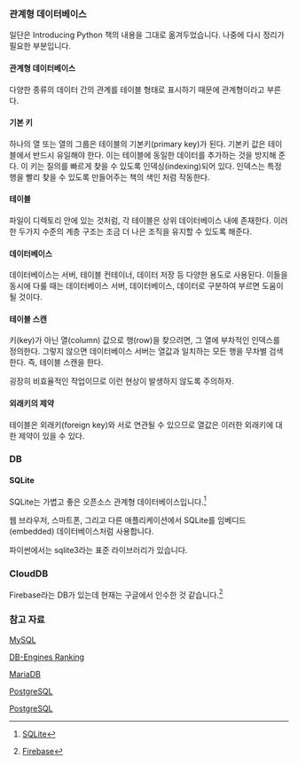 ### 관계형 데이터베이스

일단은 Introducing Python 책의 내용을 그대로 옮겨두었습니다. 나중에 다시 정리가 필요한 부분입니다.

#### 관계형 데이터베이스

다양한 종류의 데이터 간의 관계를 테이블 형태로 표시하기 때문에 관계형이라고 부른다.
 
#### 기본 키

하나의 열 또는 열의 그룹은 테이블의 기본키(primary key)가 된다. 기본키 값은 테이블에서 반드시 유일해야 한다. 이는 테이블에 동일한 데이터를 추가하는 것을 방지해 준다. 이 키는 질의를 빠르게 찾을 수 있도록 인덱싱(indexing)되어 있다. 인덱스는 특정 행을 빨리 찾을 수 있도록 만들어주는 책의 색인 처럼 작동한다.

#### 테이블 

파일이 디렉토리 안에 있는 것처럼, 각 테이블은 상위 데이터베이스 내에 존재한다. 이러한 두가지 수준의 계층 구조는 조금 더 나은 조직을 유지할 수 있도록 해준다.

#### 데이터베이스

데이터베이스는 서버, 테이블 컨테이너, 데이터 저장 등 다양한 용도로 사용된다. 이들을 동시에 다룰 때는 데이터베이스 서버, 데이터베이스, 데이터로 구분하여 부르면 도움이 될 것이다. 

#### 테이블 스캔

키(key)가 아닌 열(column) 값으로 행(row)을 찾으려면, 그 열에 부차적인 인덱스를 정의한다. 그렇지 않으면 데이터베이스 서버는 열값과 일치하는 모든 행을 무차별 검색한다. 즉, 테이블 스캔을 한다. 

굉장히 비효율적인 작업이므로 이런 현상이 발생하지 않도록 주의하자.

#### 외래키의 제약

테이블은 외래키(foreign key)와 서로 연관될 수 있으므로 열값은 이러한 외래키에 대한 제약이 있을 수 있다.

### DB

#### SQLite

SQLite는 가볍고 좋은 오픈소스 관계형 데이터베이스입니다.[^SQLite] 

웹 브라우저, 스마트폰, 그리고 다른 애플리케이션에서 SQLite를 임베디드(embedded) 데이터베이스처럼 사용합니다.

파이썬에서는 sqlite3라는 표준 라이브러리가 있습니다.


### CloudDB

Firebase라는 DB가 있는데 현재는 구글에서 인수한 것 같습니다.[^firebase]

### 참고 자료

[^SQLite]: [SQLite](http://www.sqlite.org)
 
[MySQL](http://www.mysql.com)

[DB-Engines Ranking](http://db-engines.com/en/ranking)

[MariaDB](https://mariadb.org)

[PostgreSQL](https://en.wikipedia.org/wiki/PostgreSQL)

[PostgreSQL](http://www.postgresql.org)

[^firebase]: [Firebase](https://www.firebase.com)

